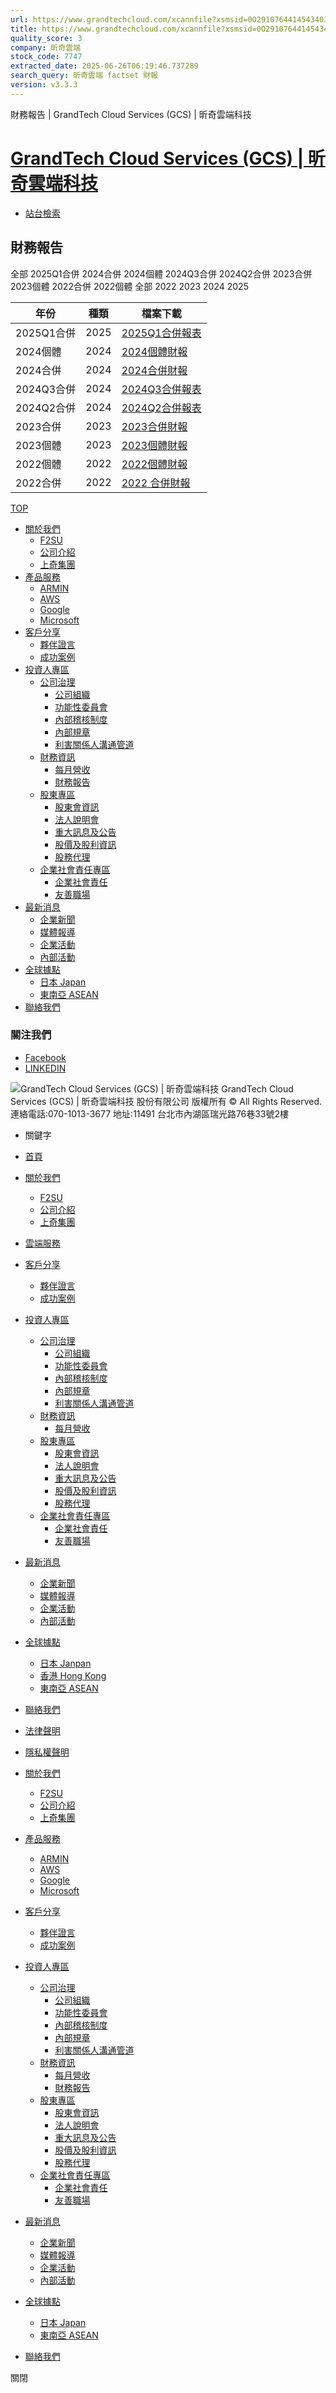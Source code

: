```yaml
---
url: https://www.grandtechcloud.com/xcannfile?xsmsid=0O291076441454340321
title: https://www.grandtechcloud.com/xcannfile?xsmsid=0O291076441454340321
quality_score: 3
company: 昕奇雲端
stock_code: 7747
extracted_date: 2025-06-26T06:19:46.737289
search_query: 昕奇雲端 factset 財報
version: v3.3.3
---
```


財務報告 | GrandTech Cloud Services (GCS) | 昕奇雲端科技








# [GrandTech Cloud Services (GCS) | 昕奇雲端科技](http://www.grandtechcloud.com/ "GrandTech Cloud Services (GCS) | 昕奇雲端科技")

* [站台檢索](javascript:void(0) "站台檢索")

## 財務報告

全部
2025Q1合併
2024合併
2024個體
2024Q3合併
2024Q2合併
2023合併
2023個體
2022合併
2022個體
全部
2022
2023
2024
2025

| 年份 | 種類 | 檔案下載 |
| --- | --- | --- |
| 2025Q1合併 | 2025 | [2025Q1合併報表](https://www.grandtechcloud.com/files/file_pool/1/0P146346869252011195/%E6%98%95%E5%A5%87%E7%A7%91%E6%8A%80_114Q1_%E5%90%88%E4%BD%B5%E8%B2%A1%E5%8B%99%E5%A0%B1%E5%91%8A%28%E5%AE%8C%E7%A8%BF%E6%AA%94%E9%9B%BB%E5%AD%90%E6%9B%B8%29.pdf "2025Q1合併報表(pdf) (開新視窗)") |
| 2024個體 | 2024 | [2024個體財報](https://www.grandtechcloud.com/files/file_pool/1/0P143565894766322333/%E6%98%95%E5%A5%87%E7%A7%91%E6%8A%80_113Q4_%E5%80%8B%E9%AB%94_%E5%AE%8C%E7%A8%BF%E6%AA%94-%E9%9B%BB%E5%AD%90%E6%9B%B8.pdf "2024個體財報(pdf) (開新視窗)") |
| 2024合併 | 2024 | [2024合併財報](https://www.grandtechcloud.com/files/file_pool/1/0P143564300408252206/%E6%98%95%E5%A5%87%E7%A7%91%E6%8A%80_113Q4_%E5%90%88%E4%BD%B5_%E5%AE%8C%E7%A8%BF%E6%AA%94-%E9%9B%BB%E5%AD%90%E6%9B%B8.pdf "2024合併財報(pdf) (開新視窗)") |
| 2024Q3合併 | 2024 | [2024Q3合併報表](https://www.grandtechcloud.com/files/file_pool/1/0O330318458994810115/%E6%98%95%E5%A5%87%E7%A7%91%E6%8A%80_113Q3_%E5%90%88%E4%BD%B5_%E5%AE%8C%E7%A8%BF%E6%AA%94_%28%E7%94%A8%E5%8D%B0%E9%9B%BB%E5%AD%90%E6%9B%B8%EF%BC%89%201.pdf "2024Q3合併報表(pdf) (開新視窗)") |
| 2024Q2合併 | 2024 | [2024Q2合併報表](https://www.grandtechcloud.com/files/file_pool/1/0O311625870944090626/113Q2_%E5%90%88%E4%BD%B5%E8%B2%A1%E5%A0%B1_KPMG.pdf "2024Q2合併報表(pdf) (開新視窗)") |
| 2023合併 | 2023 | [2023合併財報](https://www.grandtechcloud.com/files/file_pool/1/0O291280534501122649/112Q4_%E5%90%88%E4%BD%B5_%E5%AE%8C%E7%A8%BF%E6%AA%94-%E9%9B%BB%E5%AD%90%E6%9B%B8.pdf "2023合併財報(pdf) (開新視窗)") |
| 2023個體 | 2023 | [2023個體財報](https://www.grandtechcloud.com/files/file_pool/1/0O291280116793384181/112Q4_%E5%80%8B%E9%AB%94_%E5%AE%8C%E7%A8%BF%E6%AA%94-%E9%9B%BB%E5%AD%90%E6%9B%B8.pdf "2023個體財報(pdf) (開新視窗)") |
| 2022個體 | 2022 | [2022個體財報](https://www.grandtechcloud.com/files/file_pool/1/0O291281354210535134/111Q4_%E5%80%8B%E9%AB%94%28%E9%87%8D%E7%B7%A8%E6%9B%B4%E6%AD%A3%29_%E5%AE%8C%E7%A8%BF%E6%AA%94-%E9%9B%BB%E5%AD%90%E6%9B%B8.pdf "2022個體財報(pdf) (開新視窗)") |
| 2022合併 | 2022 | [2022 合併財報](https://www.grandtechcloud.com/files/file_pool/1/0O291080374619686131/111q4_%E5%90%88%E4%BD%B5%28%E9%87%8D%E7%B7%A8%E6%9B%B4%E6%AD%A3%29_%E5%AE%8C%E7%A8%BF%E6%AA%94-%E9%9B%BB%E5%AD%90%E6%9B%B8.pdf "2022 合併財報(pdf) (開新視窗)") |

[TOP](# "回最上層")

* [關於我們](https://www.grandtechcloud.com/f2su_events?siteid=cht "關於我們")
  + [F2SU](https://www.grandtechcloud.com/f2su_events?siteid=cht "F2SU")
  + [公司介紹](https://www.grandtechcloud.com/about?siteid=cht "公司介紹")
  + [上奇集團](https://www.grandtech.com "上奇集團 (另開視窗顯示)")
* [產品服務](https://www.grandtechcloud.com/cht/xcdoc/cont?xsmsid=0P122503642775247597&sid=0P122648659711077474 "產品服務")
  + [ARMIN](https://www.grandtechcloud.com/cht/xcdoc/cont?xsmsid=0P122503642775247597&sid=0P122648659711077474 "ARMIN")
  + [AWS](https://www.grandtechcloud.com/cht/xcdoc/cont?xsmsid=0P122650365337843499&sid=0P122650888417166461 "AWS")
  + [Google](https://www.grandtechcloud.com/xcdoc?xsmsid=0P120630145872115148 "Google")
  + [Microsoft](https://www.grandtechcloud.com/xcdoc?xsmsid=0P122611464490812079 "Microsoft")
* [客戶分享](https://www.grandtechcloud.com/xcdoc?xsmsid=0P049525601297382138 "客戶分享")
  + [夥伴證言](https://www.grandtechcloud.com/xcdoc?xsmsid=0P049525601297382138 "夥伴證言")
  + [成功案例](https://www.grandtechcloud.com/xcdoc?xsmsid=0J178110222811657139 "成功案例")
* [投資人專區](https://www.grandtechcloud.com/investors_organizational?siteid=cht "投資人專區")
  + [公司治理](https://www.grandtechcloud.com/investors_organizational?siteid=cht "公司治理")
    - [公司組織](https://www.grandtechcloud.com/investors_organizational?siteid=cht "公司組織")
    - [功能性委員會](https://www.grandtechcloud.com/investors_directors?siteid=cht "功能性委員會")
    - [內部稽核制度](https://www.grandtechcloud.com/investors_internal_audit?siteid=cht "內部稽核制度")
    - [內部規章](https://www.grandtechcloud.com/investors_internal_policies?siteid=cht "內部規章")
    - [利害關係人溝通管道](https://www.grandtechcloud.com/investors_communication?siteid=cht "利害關係人溝通管道")
  + [財務資訊](https://www.grandtechcloud.com/investors_monthly?siteid=cht "財務資訊")
    - [每月營收](https://www.grandtechcloud.com/investors_monthly?siteid=cht "每月營收")
    - [財務報告](https://www.grandtechcloud.com/xcannfile?xsmsid=0O291076441454340321 "財務報告")
  + [股東專區](https://www.grandtechcloud.com/investors_meeting?siteid=cht "股東專區")
    - [股東會資訊](https://www.grandtechcloud.com/investors_meeting?siteid=cht "股東會資訊")
    - [法人說明會](https://www.grandtechcloud.com/investors_conference?siteid=cht "法人說明會")
    - [重大訊息及公告](https://www.grandtechcloud.com/notice?siteid=cht "重大訊息及公告")
    - [股價及股利資訊](https://www.grandtechcloud.com/stock?siteid=cht "股價及股利資訊")
    - [股務代理](https://www.grandtechcloud.com/investors_agent?siteid=cht "股務代理")
  + [企業社會責任專區](https://www.grandtechcloud.com/investors_csr?siteid=cht "企業社會責任專區")
    - [企業社會責任](https://www.grandtechcloud.com/investors_csr?siteid=cht "企業社會責任")
    - [友善職場](https://www.grandtechcloud.com/staff?siteid=cht "友善職場")
* [最新消息](https://www.grandtechcloud.com/news?siteid=cht "最新消息")
  + [企業新聞](https://www.grandtechcloud.com/news?siteid=cht "企業新聞")
  + [媒體報導](https://www.grandtechcloud.com/media?siteid=cht "媒體報導")
  + [企業活動](https://www.grandtechcloud.com/xcdoc?xsmsid=0P072683870774151742 "企業活動")
  + [內部活動](https://www.grandtechcloud.com/xcdoc?xsmsid=0P066430514160844054 "內部活動")
* [全球據點](https://www.grandtechcloud.com/jp "全球據點")
  + [日本 Japan](https://www.grandtechcloud.com/jp "日本 Japan (另開視窗顯示)")
  + [東南亞 ASEAN](https://asean.grandtechcloud.com/home "東南亞 ASEAN (另開視窗顯示)")
* [聯絡我們](https://www.grandtechcloud.com/contactus?siteid=cht "聯絡我們")

### 關注我們

* [Facebook](https://www.facebook.com/grandtechcloud/?locale=zh_TW "Facebook")
* [LINKEDIN](https://www.linkedin.com/company/grandtechcloud/?viewAsMember=true "LINKEDIN")

![GrandTech Cloud Services (GCS) | 昕奇雲端科技](https://www.grandtechcloud.com/files/file_pool/1/0j175358575908368005/footer_logo.png)
GrandTech Cloud Services (GCS) | 昕奇雲端科技 股份有限公司 版權所有 ©
All Rights Reserved.  
連絡電話:070-1013-3677
地址:11491 台北市內湖區瑞光路76巷33號2樓

* 關鍵字
* [首頁](http://www.grandtechcloud.com/ "首頁")
* [關於我們](https://www.grandtechcloud.com/f2su_events?siteid=cht "關於我們")
  + [F2SU](https://www.grandtechcloud.com/f2su_events?siteid=cht "F2SU")
  + [公司介紹](https://www.grandtechcloud.com/about?siteid=cht "公司介紹")
  + [上奇集團](http://www.grandtech.com "上奇集團 (另開視窗顯示)")
* [雲端服務](https://www.grandtechcloud.com/cloudservices?siteid=cht "雲端服務")
* [客戶分享](https://www.grandtechcloud.com/testimonial?siteid=cht "客戶分享")
  + [夥伴證言](https://www.grandtechcloud.com/testimonial?siteid=cht "夥伴證言")
  + [成功案例](https://www.grandtechcloud.com/cases?siteid=cht "成功案例")
* [投資人專區](https://www.grandtechcloud.com/investors_organizational?siteid=cht "投資人專區")
  + [公司治理](https://www.grandtechcloud.com/investors_organizational?siteid=cht "公司治理")
    - [公司組織](https://www.grandtechcloud.com/investors_organizational?siteid=cht "公司組織")
    - [功能性委員會](https://www.grandtechcloud.com/investors_directors?siteid=cht "功能性委員會")
    - [內部稽核制度](https://www.grandtechcloud.com/investors_internal_audit?siteid=cht "內部稽核制度")
    - [內部規章](https://www.grandtechcloud.com/investors_internal_policies?siteid=cht "內部規章")
    - [利害關係人溝通管道](https://www.grandtechcloud.com/investors_communication?siteid=cht "利害關係人溝通管道")
  + [財務資訊](https://www.grandtechcloud.com/investors_monthly?siteid=cht "財務資訊")
    - [每月營收](https://www.grandtechcloud.com/investors_monthly?siteid=cht "每月營收")
  + [股東專區](https://www.grandtechcloud.com/investors_meeting?siteid=cht "股東專區")
    - [股東會資訊](https://www.grandtechcloud.com/investors_meeting?siteid=cht "股東會資訊")
    - [法人說明會](https://www.grandtechcloud.com/investors_conference?siteid=cht "法人說明會")
    - [重大訊息及公告](https://www.grandtechcloud.com/notice?siteid=cht "重大訊息及公告")
    - [股價及股利資訊](https://www.grandtechcloud.com/stock?siteid=cht "股價及股利資訊")
    - [股務代理](https://www.grandtechcloud.com/investors_agent?siteid=cht "股務代理")
  + [企業社會責任專區](https://www.grandtechcloud.com/investors_csr?siteid=cht "企業社會責任專區")
    - [企業社會責任](https://www.grandtechcloud.com/investors_csr?siteid=cht "企業社會責任")
    - [友善職場](https://www.grandtechcloud.com/staff?siteid=cht "友善職場")
* [最新消息](https://www.grandtechcloud.com/news?siteid=cht "最新消息")
  + [企業新聞](https://www.grandtechcloud.com/news?siteid=cht "企業新聞")
  + [媒體報導](https://www.grandtechcloud.com/media?siteid=cht "媒體報導")
  + [企業活動](https://www.grandtechcloud.com/xcdoc?xsmsid=0P072683870774151742 "企業活動")
  + [內部活動](https://www.grandtechcloud.com/xcdoc?xsmsid=0P066430514160844054 "內部活動")
* [全球據點](https://www.grandtechcloud.com/jp "全球據點")
  + [日本 Janpan](https://www.grandtechcloud.com/jp "日本 Janpan (另開視窗顯示)")
  + [香港 Hong Kong](https://grandtechcloud.com.hk "香港 Hong Kong (另開視窗顯示)")
  + [東南亞 ASEAN](https://asean.grandtechcloud.com/home "東南亞 ASEAN (另開視窗顯示)")
* [聯絡我們](https://www.grandtechcloud.com/contactus?siteid=cht "聯絡我們")
* [法律聲明](https://www.grandtechcloud.com/privacynotice?siteid=cht "法律聲明")
* [隱私權聲明](https://www.grandtechcloud.com/privacy?siteid=cht "隱私權聲明")

* [關於我們](https://www.grandtechcloud.com/f2su_events?siteid=cht "關於我們")
  + [F2SU](https://www.grandtechcloud.com/f2su_events?siteid=cht "F2SU")
  + [公司介紹](https://www.grandtechcloud.com/about?siteid=cht "公司介紹")
  + [上奇集團](https://www.grandtech.com "上奇集團 (另開視窗顯示)")
* [產品服務](https://www.grandtechcloud.com/cht/xcdoc/cont?xsmsid=0P122503642775247597&sid=0P122648659711077474 "產品服務")
  + [ARMIN](https://www.grandtechcloud.com/cht/xcdoc/cont?xsmsid=0P122503642775247597&sid=0P122648659711077474 "ARMIN")
  + [AWS](https://www.grandtechcloud.com/cht/xcdoc/cont?xsmsid=0P122650365337843499&sid=0P122650888417166461 "AWS")
  + [Google](https://www.grandtechcloud.com/xcdoc?xsmsid=0P120630145872115148 "Google")
  + [Microsoft](https://www.grandtechcloud.com/xcdoc?xsmsid=0P122611464490812079 "Microsoft")
* [客戶分享](https://www.grandtechcloud.com/xcdoc?xsmsid=0P049525601297382138 "客戶分享")
  + [夥伴證言](https://www.grandtechcloud.com/xcdoc?xsmsid=0P049525601297382138 "夥伴證言")
  + [成功案例](https://www.grandtechcloud.com/xcdoc?xsmsid=0J178110222811657139 "成功案例")
* [投資人專區](https://www.grandtechcloud.com/investors_organizational?siteid=cht "投資人專區")
  + [公司治理](https://www.grandtechcloud.com/investors_organizational?siteid=cht "公司治理")
    - [公司組織](https://www.grandtechcloud.com/investors_organizational?siteid=cht "公司組織")
    - [功能性委員會](https://www.grandtechcloud.com/investors_directors?siteid=cht "功能性委員會")
    - [內部稽核制度](https://www.grandtechcloud.com/investors_internal_audit?siteid=cht "內部稽核制度")
    - [內部規章](https://www.grandtechcloud.com/investors_internal_policies?siteid=cht "內部規章")
    - [利害關係人溝通管道](https://www.grandtechcloud.com/investors_communication?siteid=cht "利害關係人溝通管道")
  + [財務資訊](https://www.grandtechcloud.com/investors_monthly?siteid=cht "財務資訊")
    - [每月營收](https://www.grandtechcloud.com/investors_monthly?siteid=cht "每月營收")
    - [財務報告](https://www.grandtechcloud.com/xcannfile?xsmsid=0O291076441454340321 "財務報告")
  + [股東專區](https://www.grandtechcloud.com/investors_meeting?siteid=cht "股東專區")
    - [股東會資訊](https://www.grandtechcloud.com/investors_meeting?siteid=cht "股東會資訊")
    - [法人說明會](https://www.grandtechcloud.com/investors_conference?siteid=cht "法人說明會")
    - [重大訊息及公告](https://www.grandtechcloud.com/notice?siteid=cht "重大訊息及公告")
    - [股價及股利資訊](https://www.grandtechcloud.com/stock?siteid=cht "股價及股利資訊")
    - [股務代理](https://www.grandtechcloud.com/investors_agent?siteid=cht "股務代理")
  + [企業社會責任專區](https://www.grandtechcloud.com/investors_csr?siteid=cht "企業社會責任專區")
    - [企業社會責任](https://www.grandtechcloud.com/investors_csr?siteid=cht "企業社會責任")
    - [友善職場](https://www.grandtechcloud.com/staff?siteid=cht "友善職場")
* [最新消息](https://www.grandtechcloud.com/news?siteid=cht "最新消息")
  + [企業新聞](https://www.grandtechcloud.com/news?siteid=cht "企業新聞")
  + [媒體報導](https://www.grandtechcloud.com/media?siteid=cht "媒體報導")
  + [企業活動](https://www.grandtechcloud.com/xcdoc?xsmsid=0P072683870774151742 "企業活動")
  + [內部活動](https://www.grandtechcloud.com/xcdoc?xsmsid=0P066430514160844054 "內部活動")
* [全球據點](https://www.grandtechcloud.com/jp "全球據點")
  + [日本 Japan](https://www.grandtechcloud.com/jp "日本 Japan (另開視窗顯示)")
  + [東南亞 ASEAN](https://asean.grandtechcloud.com/home "東南亞 ASEAN (另開視窗顯示)")
* [聯絡我們](https://www.grandtechcloud.com/contactus?siteid=cht "聯絡我們")

關閉